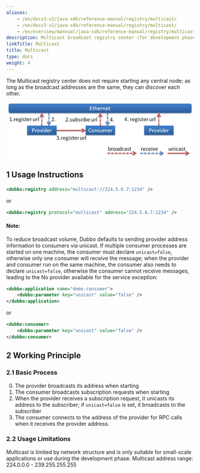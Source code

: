 ```yaml
---
aliases:
    - /en/docs3-v2/java-sdk/reference-manual/registry/multicast/
    - /en/docs3-v2/java-sdk/reference-manual/registry/multicast/
    - /en/overview/mannual/java-sdk/reference-manual/registry/multicast/
description: Multicast broadcast registry center (for development phase use only).
linkTitle: Multicast
title: Multicast
type: docs
weight: 4
---
```







The Multicast registry center does not require starting any central node; as long as the broadcast addresses are the same, they can discover each other.

![/user-guide/images/multicast.jpg](/imgs/user/multicast.jpg)

## 1 Usage Instructions

```xml
<dubbo:registry address="multicast://224.5.6.7:1234" />
```

or

```xml
<dubbo:registry protocol="multicast" address="224.5.6.7:1234" />
```
#### Note:
To reduce broadcast volume, Dubbo defaults to sending provider address information to consumers via unicast. If multiple consumer processes are started on one machine, the consumer must declare `unicast=false`, otherwise only one consumer will receive the message; when the provider and consumer run on the same machine, the consumer also needs to declare `unicast=false`, otherwise the consumer cannot receive messages, leading to the No provider available for the service exception:

```xml
<dubbo:application name="demo-consumer">
    <dubbo:parameter key="unicast" value="false" />
</dubbo:application>
```

or

```xml
<dubbo:consumer>
    <dubbo:parameter key="unicast" value="false" />
</dubbo:consumer>
```


## 2 Working Principle

### 2.1 Basic Process
0.  The provider broadcasts its address when starting
1.  The consumer broadcasts subscription requests when starting
2.  When the provider receives a subscription request, it unicasts its address to the subscriber; if `unicast=false` is set, it broadcasts to the subscriber
3.  The consumer connects to the address of the provider for RPC calls when it receives the provider address.

### 2.2 Usage Limitations
Multicast is limited by network structure and is only suitable for small-scale applications or use during the development phase. Multicast address range: 224.0.0.0 - 239.255.255.255

